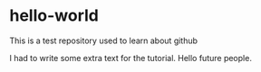 # hello-world
This is a test repository used to learn about github

I had to write some extra text for the tutorial. Hello future people.
